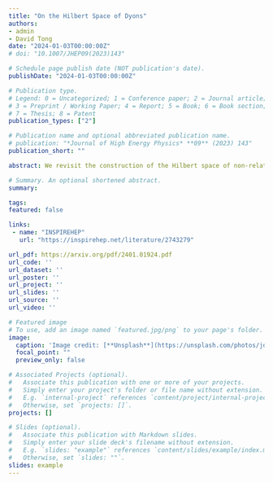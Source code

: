 ```yaml
---
title: "On the Hilbert Space of Dyons"
authors:
- admin
- David Tong
date: "2024-01-03T00:00:00Z"
# doi: "10.1007/JHEP09(2023)143"

# Schedule page publish date (NOT publication's date).
publishDate: "2024-01-03T00:00:00Z"

# Publication type.
# Legend: 0 = Uncategorized; 1 = Conference paper; 2 = Journal article;
# 3 = Preprint / Working Paper; 4 = Report; 5 = Book; 6 = Book section;
# 7 = Thesis; 8 = Patent
publication_types: ["2"]

# Publication name and optional abbreviated publication name.
# publication: "*Journal of High Energy Physics* **09** (2023) 143"
publication_short: ""

abstract: We revisit the construction of the Hilbert space of non-relativistic particles moving in three spatial dimensions. This is given by the space of sections of a line bundle that can in general be topologically non-trivial. Such bundles are classified by a set of integers--one for each pair of particles--and arise physically when we describe the interactions of dyons, particles which carry both electric and magnetic charges. The choice of bundle fixes the representation of the Euclidean group carried by the Hilbert space. These representations are shown to recover the 'pairwise helicity' formalism recently discussed in the literature.

# Summary. An optional shortened abstract.
summary:

tags:
featured: false

links:
 - name: "INSPIREHEP"
   url: "https://inspirehep.net/literature/2743279"

url_pdf: https://arxiv.org/pdf/2401.01924.pdf
url_code: ''
url_dataset: ''
url_poster: ''
url_project: ''
url_slides: ''
url_source: ''
url_video: ''

# Featured image
# To use, add an image named `featured.jpg/png` to your page's folder.
image:
  caption: 'Image credit: [**Unsplash**](https://unsplash.com/photos/jdD8gXaTZsc)'
  focal_point: ""
  preview_only: false

# Associated Projects (optional).
#   Associate this publication with one or more of your projects.
#   Simply enter your project's folder or file name without extension.
#   E.g. `internal-project` references `content/project/internal-project/index.md`.
#   Otherwise, set `projects: []`.
projects: []

# Slides (optional).
#   Associate this publication with Markdown slides.
#   Simply enter your slide deck's filename without extension.
#   E.g. `slides: "example"` references `content/slides/example/index.md`.
#   Otherwise, set `slides: ""`.
slides: example
---
```

